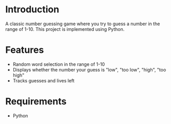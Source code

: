 # Introduction
A classic number guessing game where you try to guess a number in the range of 1-10. This project is implemented using Python.

# Features
- Random word selection in the range of 1-10
- Displays whether the number your guess is "low", "too low", "high", "too high"
- Tracks guesses and lives left

# Requirements
- Python






